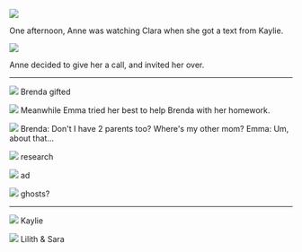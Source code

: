 ![](05-25-22_8-36-22%C2%A0PM.png)

One afternoon, Anne was watching Clara when she got a text from Kaylie.

![](05-25-22_8-40-07%C2%A0PM.png)

Anne decided to give her a call, and invited her over.

----

![](05-29-22_6-15-45%C2%A0AM.png)
Brenda gifted

![](05-25-22_8-48-13%C2%A0PM.png)
Meanwhile Emma tried her best to help Brenda with her homework.

![](05-28-22_7-57-29%C2%A0AM.png)
Brenda: Don't I have 2 parents too? Where's my other mom?
Emma: Um, about that...

![](05-25-22_9-05-16%C2%A0PM.png)
research

![](05-25-22_9-04-49%C2%A0PM.png)
ad

![](05-25-22_9-05-24%C2%A0PM.png)
ghosts?

----

![](05-29-22_6-27-47%C2%A0AM.png)
Kaylie

![](05-29-22_6-32-48%C2%A0AM.png)
Lilith & Sara
